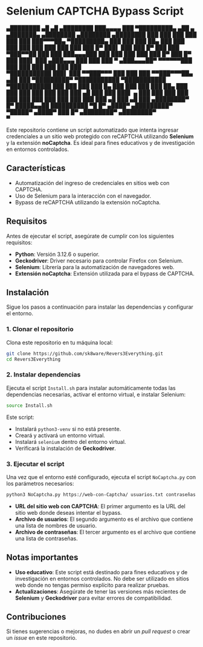# Selenium CAPTCHA Bypass Script

   ▄████████  ▄█   ▄█          ▄████████ ███▄▄▄▄       ███     ▀█████████▄  ▄██   ▄      ▄███████▄    ▄████████    ▄████████    ▄████████ 
  ███    ███ ███  ███         ███    ███ ███▀▀▀██▄ ▀█████████▄   ███    ███ ███   ██▄   ███    ███   ███    ███   ███    ███   ███    ███ 
  ███    █▀  ███▌ ███         ███    █▀  ███   ███    ▀███▀▀██   ███    ███ ███▄▄▄███   ███    ███   ███    ███   ███    █▀    ███    █▀  
  ███        ███▌ ███        ▄███▄▄▄     ███   ███     ███   ▀  ▄███▄▄▄██▀  ▀▀▀▀▀▀███   ███    ███   ███    ███   ███          ███        
▀███████████ ███▌ ███       ▀▀███▀▀▀     ███   ███     ███     ▀▀███▀▀▀██▄  ▄██   ███ ▀█████████▀  ▀███████████ ▀███████████ ▀███████████ 
         ███ ███  ███         ███    █▄  ███   ███     ███       ███    ██▄ ███   ███   ███          ███    ███          ███          ███ 
   ▄█    ███ ███  ███▌    ▄   ███    ███ ███   ███     ███       ███    ███ ███   ███   ███          ███    ███    ▄█    ███    ▄█    ███ 
 ▄████████▀  █▀   █████▄▄██   ██████████  ▀█   █▀     ▄████▀   ▄█████████▀   ▀█████▀   ▄████▀        ███    █▀   ▄████████▀   ▄████████▀  
                  ▀

Este repositorio contiene un script automatizado que intenta ingresar credenciales a un sitio web protegido con reCAPTCHA utilizando **Selenium** y la extensión **noCaptcha**. Es ideal para fines educativos y de investigación en entornos controlados.

## Características

- Automatización del ingreso de credenciales en sitios web con CAPTCHA.
- Uso de Selenium para la interacción con el navegador.
- Bypass de reCAPTCHA utilizando la extensión noCaptcha.

## Requisitos

Antes de ejecutar el script, asegúrate de cumplir con los siguientes requisitos:

- **Python**: Versión 3.12.6 o superior.
- **Geckodriver**: Driver necesario para controlar Firefox con Selenium.
- **Selenium**: Librería para la automatización de navegadores web.
- **Extensión noCaptcha**: Extensión utilizada para el bypass de CAPTCHA.

## Instalación

Sigue los pasos a continuación para instalar las dependencias y configurar el entorno.

### 1. Clonar el repositorio

Clona este repositorio en tu máquina local:

```bash
git clone https://github.com/sk8ware/Revers3Everything.git
cd Revers3Everything
```

### 2. Instalar dependencias

Ejecuta el script `Install.sh` para instalar automáticamente todas las dependencias necesarias, activar el entorno virtual, e instalar Selenium:

```bash
source Install.sh
```

Este script:
- Instalará `python3-venv` si no está presente.
- Creará y activará un entorno virtual.
- Instalará `selenium` dentro del entorno virtual.
- Verificará la instalación de **Geckodriver**.

### 3. Ejecutar el script

Una vez que el entorno esté configurado, ejecuta el script `NoCaptcha.py` con los parámetros necesarios:

```bash
python3 NoCaptcha.py https://web-con-Captcha/ usuarios.txt contraseñas.txt
```

- **URL del sitio web con CAPTCHA**: El primer argumento es la URL del sitio web donde deseas intentar el bypass.
- **Archivo de usuarios**: El segundo argumento es el archivo que contiene una lista de nombres de usuario.
- **Archivo de contraseñas**: El tercer argumento es el archivo que contiene una lista de contraseñas.

## Notas importantes

- **Uso educativo**: Este script está destinado para fines educativos y de investigación en entornos controlados. No debe ser utilizado en sitios web donde no tengas permiso explícito para realizar pruebas.
- **Actualizaciones**: Asegúrate de tener las versiones más recientes de **Selenium** y **Geckodriver** para evitar errores de compatibilidad.

## Contribuciones

Si tienes sugerencias o mejoras, no dudes en abrir un _pull request_ o crear un _issue_ en este repositorio.






